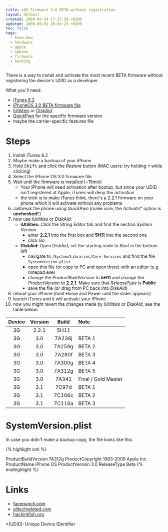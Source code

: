 ```yaml
---
title: iOS Firmware 3.0 BETA without registration
layout: default
created: 2009-05-14 17:17:58 +0200
updated: 2009-08-01 20:03:23 +0200
toc: false
tags:
  - know-how
  - hardware
  - apple
  - iphone
  - firmware
  - hacking
---
```

There is a way to install and activate the most recent BETA firmware without registering the device's UDID as a developer.

What you'll need:

* [iTunes 8.2](http://www.iphoneheat.com/2009/05/download-iphone-os-30-beta-5-7a312g-and-itunes-82-b10/)
* [iPhoneOS 3.0 BETA firmware file](http://www.iphoneheat.com/2009/03/download-iphone-firmware-files-all-at-one-place/)
* [iUtilities](http://blog.alltechrelated.com/2008/10/24/iutilities-usefully-theme-windows-application/) or [DiskAid](http://www.digidna.net/diskaid/)
* [QuickPwn](http://www.quickpwn.com/2009/05/quickpwn-3-0-beta-5.html) for the specific firmware version
* maybe the carrier-specific features file


Steps
=====

1. Install iTunes 8.2
1. Maybe make a backup of your iPhone
1. Hold <kbd>Shift</kbd> and click the *Restore* button (MAC users: try holding <kbd>⌥</kbd> while clicking)
1. Select the iPhone OS 3.0 firmware file
1. Wait until the firmware is installed (~15min)
    * Your iPhone will need activation after bootup, but since your UDID isn't registered at Apple, iTunes will deny the activation
    * the trick is to make iTunes think, there's a 2.2.1 firmware on your phone which it will activate without any problems
1. Jailbreak the phone using *QuickPwn* (make sure, the *Activate** option is **unchecked**!!)
1. now use *iUtilities* or *DiskAid*:
    * **iUtilities:** Click the *String Editor* tab and find the section *System Version*
        * enter **2.2.1** into the first box and **5H11** into the second one
        * click *Go*
    * **DiskAid:** Open DiskAid, set the starting node to *Root* in the bottom left
        * navigate to `/System/Libraries/Core Services` and find the file `SystemVersion.plist`
        * open this file (or copy to PC and open there) with an editor (e.g. notepad.exe)
        * change the *ProductBuildVersion* to **5H11** and change the *ProductVersion* to **2.2.1**. Make sure that *ReleaseType* is **Public**
        * save the file (or drag from PC back into *DiskAid*)
1. reboot your iPhone (hold Home and Power until the slider appears)
1. launch iTunes and it will activate your iPhone
1. now you might revert the changes made by *iUtilities* or *DiskAid*, see the table below:

| Device | Version | Build  | Note           |
|:------:|:-------:|:------:|:---------------|
|   3G   | 2.2.1   | 5H11   |                |
|   3G   | 3.0     | 7A238j | BETA 1         |
|   3G   | 3.0     | 7A259g | BETA 2         |
|   3G   | 3.0     | 7A280f | BETA 3         |
|   3G   | 3.0     | 7A300g | BETA 4         |
|   3G   | 3.0     | 7A312g | BETA 5         |
|   3G   | 3.0     | 7A341  | Final / Gold Master  |
|   3G   | 3.1     | 7C97d  | BETA 1         |
|   3G   | 3.1     | 7C106c | BETA 2         |
|   3G   | 3.1     | 7C116a | BETA 3         |


SystemVersion.plist
===================

In case you didn't make a backup copy, the file looks like this:

{% highlight xml %}
<?xml version="1.0" encoding="UTF-8"?>
<!DOCTYPE plist PUBLIC "-//Apple//DTD PLIST 1.0//EN" "http://www.apple.com/DTDs/PropertyList-1.0.dtd">
<plist version="1.0">
<dict>
    <key>ProductBuildVersion</key>
    <string>7A312g</string>
    <key>ProductCopyright</key>
    <string>1983-2009 Apple Inc.</string>
    <key>ProductName</key>
    <string>iPhone OS</string>
    <key>ProductVersion</key>
    <string>3.0</string>
    <key>ReleaseType</key>
    <string>Beta</string>
</dict>
</plist>
{% endhighlight %}


Links
=====

* [facepunch.com](http://www.facepunch.com/showthread.php?t=732296)
* [alltechrelated.com](http://blog.alltechrelated.com/2009/05/13/guide-how-to-bypass-the-udid-registration-for-os-30/)
* [hackint0sh.org](http://www.hackint0sh.org/forum/f201/72220.htm)

*[UDID]: Unique Device IDentifier
